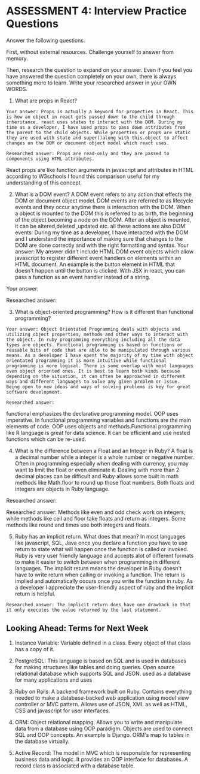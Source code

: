   # ASSESSMENT 4: Interview Practice Questions
  Answer the following questions.

  First, without external resources. Challenge yourself to answer from memory.

  Then, research the question to expand on your answer. Even if you feel you have answered the question completely on your own, there is always something more to learn. Write your researched answer in your OWN WORDS.  

  1. What are props in React?


    Your answer: Props is actually a keyword for properties in React. This is how an object in react gets passed down to the child through inheritance. react uses states to interact with the DOM. During my time as a developer, I have used props to pass down attributes from the parent to the child objects. While properties or props are static they are used with state and super()along with this.object to affect changes on the DOM or document object model which react uses.

    Researched answer: Props are read-only and they are passed to components using HTML attributes.
  React props are like function arguments in javascript and attributes in HTML according to W3schools I found this comparison useful for my understanding of this concept.


  2. What is a DOM event?
  A DOM event refers to any action that effects the DOM or document object model. DOM events are referred to as lifecycle events and they occur anytime there is interaction with the DOM. When a object is mounted to the DOM this is referred to as birth, the beginning of the object becoming a node on the DOM. After an object is mounted, it can be altered,deleted ,updated etc. all these actions are also DOM events. During my time as a developer, I have interacted with the DOM and I understand the importance of making sure that changes to the DOM are done correctly and with the right formatting and syntax.
    Your answer: My answer didn't include HTML DOM event objects which allow javascript to register different event handlers on elements within an HTML document. An example is the button element in HTML that doesn't happen until the button is clicked. With JSX in react, you can pass a function as an event handler instead of a string. 

  Your answer:

  Researched answer:




  3. What is object-oriented programming? How is it different than functional programming?

    Your answer: Object Orientated Programming deals with objects and utilizing object properties, methods and other ways to interact with the object. In ruby programming everything including all the data types are objects. Functional programming is based on functions or reusable bits of code that are able to be manipulated through various means. As a developer I have spent the majority of my time with object orientated programming it is more intuitive while functional programming is more logical. There is some overlap with most languages even object oriented ones. It is best to learn both kinds because depending on the situation, it can often be approached in different ways and different languages to solve any given problem or issue. Being open to new ideas and ways of solving problems is key for great software development.

    Researched answer: 

  functional emphasizes the declarative programming model. OOP uses imperative. In functional programming variables and functions are the main elements of code. OOP uses objects and methods.Functional programming like R language is great for data science. It can be efficient and use nested functions which can be re-used.

  4. What is the difference between a Float and an Integer in Ruby?
  A float is a decimal number while a integer is a whole number or negative number. Often in programming especially when dealing with currency, you may want to limit the float or even eliminate it. Dealing with more than 2 decimal places can be difficult and Ruby allows some built in math methods like Math.floor to round up those float numbers. Both floats and integers are objects in Ruby language.

  

  Researched answer:

 Researched answer: Methods like even and odd check work on integers, while methods like ceil and floor take floats and return as integers. Some methods like round and times use both integers and floats. 


  5. Ruby has an implicit return. What does that mean?
  In most languages like javascript, SQL, Java once you declare a function you have to use return to state what will happen once the function is called or invoked. Ruby is very user friendly language and accepts alot of different formats to make it easier to switch between when programming in different languages. The implicit return means the developer in Ruby doesn't have to write return when calling or invoking a function. The return is implied and automatically occurs once you write the function in ruby. As a developer I appreciate the user-friendly aspect of ruby and  the implicit return is helpful.



    Researched answer: The implicit return does have one drawback in that it only executes the value returned by the last statement.




  ## Looking Ahead: Terms for Next Week


  1. Instance Variable: Variable defined in a class. Every object of that class has a copy of it.

  2. PostgreSQL: This language is based on SQL and is used in databases for making structures like tables and doing queries. Open source relational database which supports SQL and JSON. used as a database for many applications and uses 
      
  3. Ruby on Rails: A backend framework built on Ruby.
  Contains everything needed to make a database-backed web application using model view controller or MVC pattern. Allows use of JSON, XML as well as HTML, CSS and javascript for user interfaces.
  4. ORM: Object relational mapping. Allows you to write and manipulate data from a database using OOP paradigm. Objects are used to connect SQL and OOP concepts. An example is Django. ORM's map to tables in the database virtually. 

  5. Active Record: The model in MVC which is responsible for representing business data and logic. It provides an OOP interface for databases. A record class is associated with a database table.

